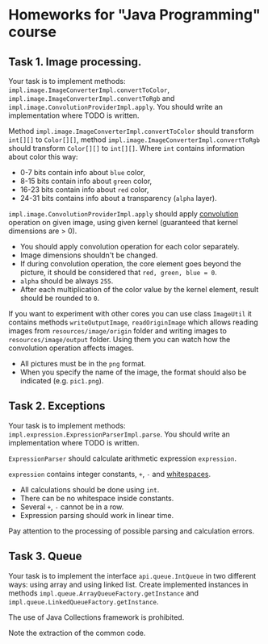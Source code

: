 # Homeworks for "Java Programming" course

## Task 1. Image processing.

Your task is to implement methods: `impl.image.ImageConverterImpl.convertToColor`, `impl.image.ImageConverterImpl.convertToRgb` and `impl.image.ConvolutionProviderImpl.apply`.
You should write an implementation where TODO is written.

Method `impl.image.ImageConverterImpl.convertToColor` should transform `int[][]` to `Color[][]`, method `impl.image.ImageConverterImpl.convertToRgb` should transform `Color[][]` to `int[][]`.
Where `int` contains information about color this way:
  * 0-7 bits contain info about `blue` color, 
  * 8-15 bits contain info about `green` color, 
  * 16-23 bits contain info about `red` color,
  * 24-31 bits contains info about a transparency (`alpha` layer).

`impl.image.ConvolutionProviderImpl.apply` should apply [convolution](https://en.wikipedia.org/wiki/Kernel_(image_processing)) operation
on given image, using given kernel (guaranteed that kernel dimensions are > 0).
  *  You should apply convolution operation for each color separately.
  *  Image dimensions shouldn't be changed.
  *  If during convolution operation, the core element goes beyond the picture, it should be considered that `red, green, blue = 0`.
  *  `alpha` should be always `255`.
  *  After each multiplication of the color value by the kernel element, result should be rounded to `0`.

If you want to experiment with other cores you can use class `ImageUtil` it contains methods `writeOutputImage`, `readOriginImage` 
which allows reading images from `resources/image/origin` folder and writing images to `resources/image/output` folder.
Using them you can watch how the convolution operation affects images. 
  *  All pictures must be in the `png` format.
  *  When you specify the name of the image, the format should also be indicated (e.g. `pic1.png`).
  
## Task 2. Exceptions

Your task is to implement methods: `impl.expression.ExpressionParserImpl.parse`.
You should write an implementation where TODO is written.

`ExpressionParser` should calculate arithmetic expression `expression`.

`expression` contains integer constants, `+`, `-` and [whitespaces](https://en.wikipedia.org/wiki/Whitespace_character).  
  * All calculations should be done using `int`.
  * There can be no whitespace inside constants.
  * Several `+`, `-` cannot be in a row.
  * Expression parsing should work in linear time.

Pay attention to the processing of possible parsing and calculation errors.

## Task 3. Queue

Your task is to implement the interface `api.queue.IntQueue` in two different ways: using array and using linked list.
Create implemented instances in methods `impl.queue.ArrayQueueFactory.getInstance` and `impl.queue.LinkedQueueFactory.getInstance`.

The use of Java Collections framework is prohibited.

Note the extraction of the common code.